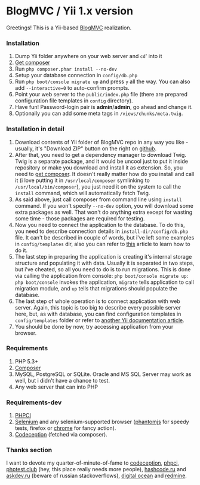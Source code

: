 # BlogMVC / Yii 1.x version

Greetings! This is a Yii-based [BlogMVC](http://blogmvc.com) realization.

### Installation

1. Dump Yii folder anywhere on your web server and `cd`' into it
2. [Get composer](http://getcomposer.org)
3. Run `php composer.phar install --no-dev`
4. Setup your database connection in `config/db.php`
5. Run `php boot/console migrate up` and press `y` all the way. You can also add
`--interactive=0` to auto-confirm prompts.
6. Point your web server to the `public/index.php` file (there are prepared
configuration file templates in `config` directory).
7. Have fun! Password-login pair is **admin**/**admin**, go ahead and change it.
8. Optionally you can add some meta tags in `/views/chunks/meta.twig`.

### Installation in detail

1. Download contents of Yii folder of BlogMVC repo in any way you like -
usually, it's "Download ZIP" button on the right on
[github](https://github.com/Grafikart/BlogMVC).
2. After that, you need to get a dependency manager to download Twig. Twig is a
separate package, and it would be uncool just to put it inside repository or
make you download and install it as extension. So, you need to
[get composer](http://getcomposer.org). It doesn't really matter how do you
install and call it (i love putting it in `/usr/local/composer` symlinking to
 `/usr/local/bin/composer`), you just need it on the system to call the
 `install` command, which will automatically fetch Twig.
3. As said above, just call composer from command line using `install` command.
If you won't specify `--no-dev` option, you will download some extra packages as
well. That won't do anything extra except for wasting some time - those packages
are required for testing.
4. Now you need to connect the application to the database. To do this, you need
to describe connection details in `install-dir/config/db.php` file. It can't be
described in couple of words, but i've left some examples in `config/templates`
dir, also you can refer to
[this](http://www.yiiframework.com/doc/guide/1.1/en/database.dao#establishing-database-connection)
article to learn how to do it.
5. The last step in preparing the application is creating it's internal storage
structure and populating it with data. Usually it is separated in two steps, but
i've cheated, so all you need to do is to run migrations. This is done via
calling the application from console: `php boot/console migrate up`:
`php boot/console` invokes the application, `migrate` tells application to call
migration module, and `up` tells that migrations should populate the database.
6. The last step of whole operation is to connect application with web server.
Again, this topic is too big to describe every possible server here, but, as
with database, you can find configuration templates in `config/templates`
folder or refer to
[another Yii documentation article](http://www.yiiframework.com/doc/guide/1.1/en/quickstart.apache-nginx-config).
7. You should be done by now, try accessing application from your browser.

### Requirements

1. PHP 5.3+
2. [Composer](http://getcomposer.org)
3. MySQL, PostgreSQL or SQLite. Oracle and MS SQL Server may work as well, but i
didn't have a chance to test.
4. Any web server that can into PHP

### Requirements-dev

1. [PHPCI](https://www.phptesting.org)
2. [Selenium](http://seleniumhq.org) and any selenium-supported browser
([phantomjs](http://phantomjs.org/) for speedy tests, firefox or
[chrome](https://code.google.com/p/selenium/wiki/ChromeDriver) for fancy
action).
3. [Codeception](http://codeception.com) (fetched via composer).

### Thanks section

I want to devote my quarter-of-minute-of-fame to
[codeception](http://codeception.com), [phpci](https://www.phptesting.org),
[phptest.club](http://phptest.club) (hey, this place really needs more people),
[hashcode.ru](http://hashcode.ru) and [askdev.ru](http://askdev.ru) (beware of
russian stackoverflows), [digital ocean](https://www.digitalocean.com) and
[redmine](http://redmine.org).